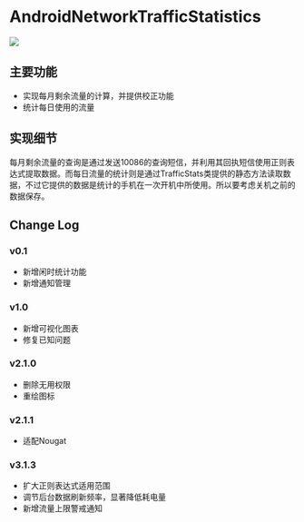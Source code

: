 # AndroidNetworkTrafficStatistics  
![](https://img.shields.io/github/release/sikuquanshu123/AndroidNetworkTrafficStatistics.svg)  

## 主要功能  
+ 实现每月剩余流量的计算，并提供校正功能
+ 统计每日使用的流量  
## 实现细节  
每月剩余流量的查询是通过发送10086的查询短信，并利用其回执短信使用正则表达式提取数据。而每日流量的统计则是通过TrafficStats类提供的静态方法读取数据，不过它提供的数据是统计的手机在一次开机中所使用。所以要考虑关机之前的数据保存。  
## Change Log  
### v0.1  
- 新增闲时统计功能  
- 新增通知管理  
### v1.0  
- 新增可视化图表  
- 修复已知问题  
### v2.1.0  
- 删除无用权限  
- 重绘图标  
### v2.1.1  
- 适配Nougat  
### v3.1.3  
- 扩大正则表达式适用范围  
- 调节后台数据刷新频率，显著降低耗电量  
- 新增流量上限警戒通知
